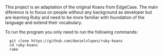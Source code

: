 This project is an adaptation of the original Koans from EdgeCase. The
main diference is to focus on people without any background as developer
but are learning Ruby and need to be more familiar with foundation of
the language and extend their vocabulary.

To run the program you only need to run the following commands:

```
  git clone https://github.com/danielvlopes/ruby-koans
  cd ruby-koans
  rake
``` 
